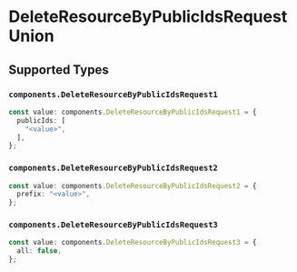 # DeleteResourceByPublicIdsRequestUnion


## Supported Types

### `components.DeleteResourceByPublicIdsRequest1`

```typescript
const value: components.DeleteResourceByPublicIdsRequest1 = {
  publicIds: [
    "<value>",
  ],
};
```

### `components.DeleteResourceByPublicIdsRequest2`

```typescript
const value: components.DeleteResourceByPublicIdsRequest2 = {
  prefix: "<value>",
};
```

### `components.DeleteResourceByPublicIdsRequest3`

```typescript
const value: components.DeleteResourceByPublicIdsRequest3 = {
  all: false,
};
```

